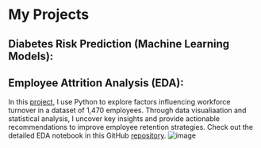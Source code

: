 # My Projects

## Diabetes Risk Prediction (Machine Learning Models):

## Employee Attrition Analysis (EDA):
In this [project](https://github.com/EmilyDataStory/employee-attrition-eda), I use Python to explore factors influencing workforce turnover in a dataset of 1,470 employees. 
Through data visualiaation and statistical analysis, I uncover key insights and provide actionable recommendations to improve employee retention strategies. 
Check out the detailed EDA notebook in this GitHub [repository](https://github.com/EmilyDataStory/employee-attrition-eda).
![image](https://github.com/user-attachments/assets/f744a54e-21f6-4119-8c46-9e6a6e322ed8)




